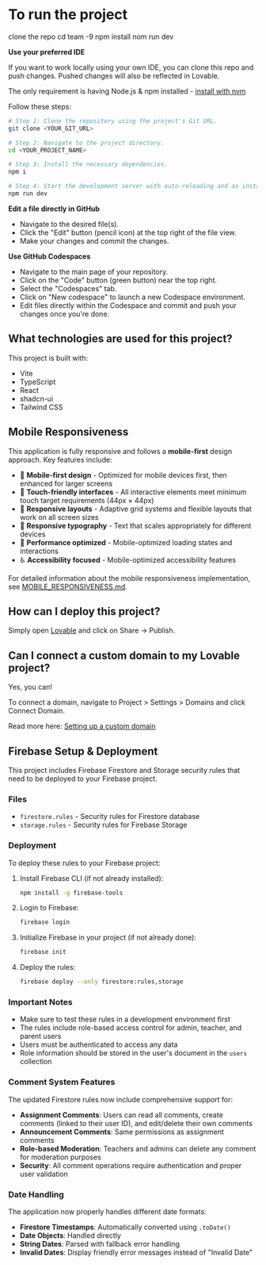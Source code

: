 # To run the project


clone the repo
cd team -9
npm install
nom run dev

**Use your preferred IDE**

If you want to work locally using your own IDE, you can clone this repo and push changes. Pushed changes will also be reflected in Lovable.

The only requirement is having Node.js & npm installed - [install with nvm](https://github.com/nvm-sh/nvm#installing-and-updating)

Follow these steps:

```sh
# Step 1: Clone the repository using the project's Git URL.
git clone <YOUR_GIT_URL>

# Step 2: Navigate to the project directory.
cd <YOUR_PROJECT_NAME>

# Step 3: Install the necessary dependencies.
npm i

# Step 4: Start the development server with auto-reloading and an instant preview.
npm run dev
```

**Edit a file directly in GitHub**

- Navigate to the desired file(s).
- Click the "Edit" button (pencil icon) at the top right of the file view.
- Make your changes and commit the changes.

**Use GitHub Codespaces**

- Navigate to the main page of your repository.
- Click on the "Code" button (green button) near the top right.
- Select the "Codespaces" tab.
- Click on "New codespace" to launch a new Codespace environment.
- Edit files directly within the Codespace and commit and push your changes once you're done.

## What technologies are used for this project?

This project is built with:

- Vite
- TypeScript
- React
- shadcn-ui
- Tailwind CSS

## Mobile Responsiveness

This application is fully responsive and follows a **mobile-first** design approach. Key features include:

- 📱 **Mobile-first design** - Optimized for mobile devices first, then enhanced for larger screens
- 🎯 **Touch-friendly interfaces** - All interactive elements meet minimum touch target requirements (44px × 44px)
- 📐 **Responsive layouts** - Adaptive grid systems and flexible layouts that work on all screen sizes
- 🎨 **Responsive typography** - Text that scales appropriately for different devices
- 🚀 **Performance optimized** - Mobile-optimized loading states and interactions
- ♿ **Accessibility focused** - Mobile-optimized accessibility features

For detailed information about the mobile responsiveness implementation, see [MOBILE_RESPONSIVENESS.md](./MOBILE_RESPONSIVENESS.md).

## How can I deploy this project?

Simply open [Lovable](https://lovable.dev/projects/da22fca9-ed3c-48a1-ab25-bf0c12718bdf) and click on Share -> Publish.

## Can I connect a custom domain to my Lovable project?

Yes, you can!

To connect a domain, navigate to Project > Settings > Domains and click Connect Domain.

Read more here: [Setting up a custom domain](https://docs.lovable.dev/tips-tricks/custom-domain#step-by-step-guide)

## Firebase Setup & Deployment

This project includes Firebase Firestore and Storage security rules that need to be deployed to your Firebase project.

### Files

- `firestore.rules` - Security rules for Firestore database
- `storage.rules` - Security rules for Firebase Storage

### Deployment

To deploy these rules to your Firebase project:

1. Install Firebase CLI (if not already installed):
   ```bash
   npm install -g firebase-tools
   ```

2. Login to Firebase:
   ```bash
   firebase login
   ```

3. Initialize Firebase in your project (if not already done):
   ```bash
   firebase init
   ```

4. Deploy the rules:
   ```bash
   firebase deploy --only firestore:rules,storage
   ```

### Important Notes

- Make sure to test these rules in a development environment first
- The rules include role-based access control for admin, teacher, and parent users
- Users must be authenticated to access any data
- Role information should be stored in the user's document in the `users` collection

### Comment System Features

The updated Firestore rules now include comprehensive support for:

- **Assignment Comments**: Users can read all comments, create comments (linked to their user ID), and edit/delete their own comments
- **Announcement Comments**: Same permissions as assignment comments
- **Role-based Moderation**: Teachers and admins can delete any comment for moderation purposes
- **Security**: All comment operations require authentication and proper user validation

### Date Handling

The application now properly handles different date formats:

- **Firestore Timestamps**: Automatically converted using `.toDate()`
- **Date Objects**: Handled directly
- **String Dates**: Parsed with fallback error handling
- **Invalid Dates**: Display friendly error messages instead of "Invalid Date"
